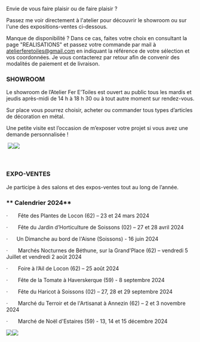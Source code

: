 
Envie de vous faire plaisir ou de faire plaisir ?

Passez me voir directement à l'atelier pour découvrir le showroom ou sur l'une des expositions-ventes ci-dessous.

Manque de disponibilité ? Dans ce cas, faites votre choix en consultant la page "REALISATIONS" et passez votre commande par mail à [atelierferetoiles@gmail.com](mailto:atelierferetoiles@gmail.com) en indiquant la référence de votre sélection et vos coordonnées. Je vous contacterez par retour afin de convenir des modalités de paiement et de livraison.

### SHOWROOM

Le showroom de l’Atelier Fer E’Toiles est ouvert au public  tous les mardis et jeudis après-midi de 14 h à 18 h 30 ou à tout autre moment sur rendez-vous.

Sur place vous pourrez choisir, acheter ou commander tous types d’articles de décoration en métal.

Une petite visite est l’occasion de m’exposer votre projet si vous avez une demande personnalisée !

 ![](</asset/SHOWROOM a.jpg>)![](</asset/SHOWROOM b.jpg>)

 

### EXPO-VENTES

Je participe à des salons et des expos-ventes tout au long de l’année.  

### **\*\* Calendrier 2024\*\***

·       Fête des Plantes de Locon (62) – 23 et 24 mars 2024

·       Fête du Jardin d’Horticulture de Soissons (02) – 27 et 28 avril 2024

·       Un Dimanche au bord de l'Aisne (Soissons) - 16 juin 2024

·       Marchés Nocturnes de Béthune, sur la Grand'Place (62) –  vendredi 5 Juillet et vendredi 2 août 2024

·       Foire à l’Ail de Locon (62) – 25 août 2024

·       Fête de la Tomate à Haverskerque (59) - 8 septembre 2024

·       Fête du Haricot à Soissons (02) – 27, 28 et 29 septembre 2024

·       Marché du Terroir et de l'Artisanat à Annezin (62) – 2 et 3 novembre 2024

·       Marché de Noël d'Estaires (59) - 13, 14 et 15 décembre 2024

![](</asset/expo 1.jpg>)![](</asset/expo 2.jpg>)
